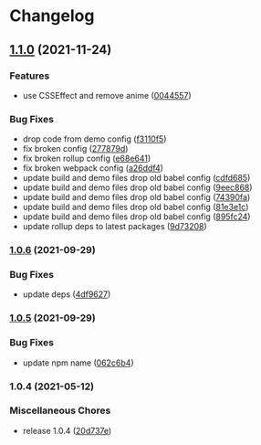 # Changelog

## [1.1.0](https://www.github.com/donkeyclip/motorcortex-comets/compare/v1.0.6...v1.1.0) (2021-11-24)


### Features

* use CSSEffect and remove anime ([0044557](https://www.github.com/donkeyclip/motorcortex-comets/commit/0044557fb97861862e3fd630c65b72806805afee))


### Bug Fixes

* drop code from demo config ([f3110f5](https://www.github.com/donkeyclip/motorcortex-comets/commit/f3110f5ab1632d918cd549e29f3ef4fedec2660e))
* fix broken config ([277879d](https://www.github.com/donkeyclip/motorcortex-comets/commit/277879d25ae1415627a101ffb650b09d0dff4384))
* fix broken rollup config ([e68e641](https://www.github.com/donkeyclip/motorcortex-comets/commit/e68e641639005b9a6d7ddb595ce9b7cbde47e9ca))
* fix broken webpack config ([a26ddf4](https://www.github.com/donkeyclip/motorcortex-comets/commit/a26ddf4bc89f9c3e1c9f7277b41b93e270240ffd))
* update build and demo files drop old babel config ([cdfd685](https://www.github.com/donkeyclip/motorcortex-comets/commit/cdfd6859e7ea703bed298d510bd9fbcd14b630b6))
* update build and demo files drop old babel config ([9eec868](https://www.github.com/donkeyclip/motorcortex-comets/commit/9eec868e1d18ed9e9b345098be6bd83641823a9d))
* update build and demo files drop old babel config ([74390fa](https://www.github.com/donkeyclip/motorcortex-comets/commit/74390fa564af1367129a767b324c9465d4b03ee6))
* update build and demo files drop old babel config ([81e3e1c](https://www.github.com/donkeyclip/motorcortex-comets/commit/81e3e1c1609cb52f2ba9b771f67d5ef9efa24240))
* update build and demo files drop old babel config ([895fc24](https://www.github.com/donkeyclip/motorcortex-comets/commit/895fc247d50e60430d87e20545a882e794a8ebf7))
* update rollup deps to latest packages ([9d73208](https://www.github.com/donkeyclip/motorcortex-comets/commit/9d732080ee9726532db4711ab09cacc34646fde4))

### [1.0.6](https://www.github.com/donkeyclip/motorcortex-comets/compare/v1.0.5...v1.0.6) (2021-09-29)


### Bug Fixes

* update deps ([4df9627](https://www.github.com/donkeyclip/motorcortex-comets/commit/4df9627f21e95e020126c372023c1c2bf59948fe))

### [1.0.5](https://www.github.com/donkeyclip/motorcortex-comets/compare/v1.0.4...v1.0.5) (2021-09-29)


### Bug Fixes

* update npm name ([062c6b4](https://www.github.com/donkeyclip/motorcortex-comets/commit/062c6b4e863161d1e66b5c696d349371a67e0605))

### 1.0.4 (2021-05-12)


### Miscellaneous Chores

* release 1.0.4 ([20d737e](https://www.github.com/kissmybutton/motorcortex-comets/commit/20d737e3f1f006e86916ee3b827d1290b6adb6cb))
